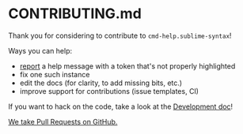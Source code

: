 # CONTRIBUTING.md

Thank you for considering to contribute to `cmd-help.sublime-syntax`!

Ways you can help:

- [report](https://github.com/victor-gp/cmd-help-sublime-syntax/issues) a help message with a token that's not properly highlighted
- fix one such instance
- edit the docs (for clarity, to add missing bits, etc.)
- improve support for contributions (issue templates, CI)

If you want to hack on the code, take a look at the [Development doc](./docs/Development.md)!

[We take Pull Requests on GitHub.](https://github.com/victor-gp/cmd-help-sublime-syntax/pulls)
